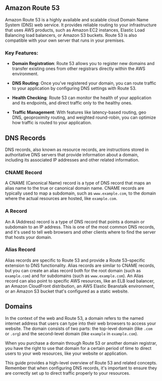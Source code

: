 ## Amazon Route 53

Amazon Route 53 is a highly available and scalable cloud Domain Name System (DNS) web service. It provides reliable routing to your infrastructure that uses AWS products, such as Amazon EC2 instances, Elastic Load Balancing load balancers, or Amazon S3 buckets. Route 53 is also compatible with your own server that runs in your premises.

### Key Features:

- **Domain Registration**: Route 53 allows you to register new domains and transfer existing ones from other registrars directly within the AWS environment.

- **DNS Routing**: Once you've registered your domain, you can route traffic to your application by configuring DNS settings with Route 53.

- **Health Checking**: Route 53 can monitor the health of your application and its endpoints, and direct traffic only to the healthy ones.

- **Traffic Management**: With features like latency-based routing, geo DNS, geoproximity routing, and weighted round-robin, you can optimize how traffic is routed to your application.

## DNS Records

DNS records, also known as resource records, are instructions stored in authoritative DNS servers that provide information about a domain, including its associated IP addresses and other related information.

### CNAME Record

A CNAME (Canonical Name) record is a type of DNS record that maps an alias name to the true or canonical domain name. CNAME records are typically used to map a subdomain, such as `www.example.com`, to the domain where the actual resources are hosted, like `example.com`.

### A Record

An A (Address) record is a type of DNS record that points a domain or subdomain to an IP address. This is one of the most common DNS records, and it's used to tell web browsers and other clients where to find the server that hosts your domain.

### Alias Record

Alias records are specific to Route 53 and provide a Route 53–specific extension to DNS functionality. Alias records are similar to CNAME records, but you can create an alias record both for the root domain (such as `example.com`) and for subdomains (such as `www.example.com`). An Alias record can also point to specific AWS resources, like an ELB load balancer, an Amazon CloudFront distribution, an AWS Elastic Beanstalk environment, or an Amazon S3 bucket that's configured as a static website.

## Domains

In the context of the web and Route 53, a domain refers to the named internet address that users can type into their web browsers to access your website. The domain consists of two parts: the top-level domain (like `.com` or `.org`) and the second-level domain (like `example` in `example.com`). 

When you purchase a domain through Route 53 or another domain registrar, you have the right to use that domain for a certain period of time to direct users to your web resources, like your website or application.

This guide provides a high-level overview of Route 53 and related concepts. Remember that when configuring DNS records, it's important to ensure they are correctly set up to direct traffic properly to your resources.